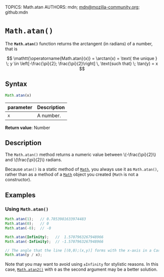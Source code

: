 TOPICS: Math.atan
AUTHORS: mdn; mdn@mozilla-community.org; github:mdn

# `Math.atan()`

The **`Math.atan()`** function returns the arctangent (in radians) of a number, that is

$$
\mathtt{\operatorname{Math.atan}(x)} = \arctan(x) = \text{ the unique } \; y \in \left[-\frac{\pi}{2};
\frac{\pi}{2}\right] \, \text{such that} \; \tan(y) = x
$$

## Syntax

```javascript
Math.atan(x)
```

| parameter | Description |
| :-- | :-- |
| `x` | A number. |

**Return value**: Number

## Description

The `Math.atan()` method returns a numeric value between \\(-\frac{\pi}{2}\\) and
\\(\frac{\pi}{2}\\) radians.

Because `atan()` is a static method of [`Math`](/en/webfrontend/Math), you always use it as
`Math.atan()`, rather than as a method of a [`Math`](/en/webfrontend/Math) object you created
(`Math` is not a constructor).

## Examples

### Using `Math.atan()`

```javascript
Math.atan(1);   // 0.7853981633974483
Math.atan(0);   // 0
Math.atan(-0);  // -0

Math.atan(Infinity);   //  1.5707963267948966
Math.atan(-Infinity);  // -1.5707963267948966

// The angle that the line [(0,0);(x,y)] forms with the x-axis in a Cartesian coordinate system
Math.atan(y / x);
```

Note that you may want to avoid using `±Infinity` for stylistic reasons. In this case,
[`Math.atan2()`](/en/webfrontend/Math.atan2) with `0` as the second argument may be a better solution.
